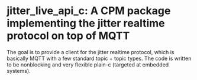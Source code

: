 # jitter_live_api_c: A CPM package implementing the jitter realtime protocol on top of MQTT

The goal is to provide a client for the jitter realtime protocol, which is basically MQTT with a few
standard topic + topic types. The code is written to be nonblocking and very flexible plain-c (targeted at embedded systems).
